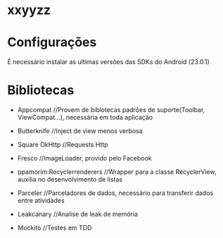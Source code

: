 # xxyyzz

# Configurações

  É necessário instalar as ultimas versões das SDKs do Android (23.0.1)

# Bibliotecas

 - Appcompat //Provem de biblotecas padrões de suporte(Toolbar, ViewCompat...), necessária em toda aplicação
 - Butterknife //Inject de view menos verbosa
 - Square OkHttp //Requests Http
 - Fresco //ImageLoader, provido pelo Facebook
 - ppamorim:Recyclerrenderers //Wrapper para a classe RecyclerView, auxilia no desenvolvimento de listas
 - Parceler //Parceladores  de dados, necessário para transferir dados entre atividades

 - Leakcanary //Analise de leak de memória
 - Mockito //Testes em TDD